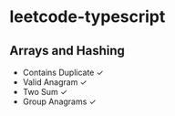 # leetcode-typescript

## Arrays and Hashing
- Contains Duplicate ✓
- Valid Anagram ✓
- Two Sum ✓
- Group Anagrams ✓